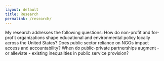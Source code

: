 ```yaml
---
layout: default
title: Research
permalink: /research/
---
```


My research addresses the following questions: How do non-profit and for-profit organizations shape educational and environmental policy locally across the United States? Does public sector reliance on NGOs impact access and accountability? When do public-private partnerships augment - or alleviate - existing inequalities in public service provision?


